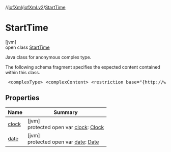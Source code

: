 //[iofXml](../../../index.md)/[iofXml.v2](../index.md)/[StartTime](index.md)

# StartTime

[jvm]\
open class [StartTime](index.md)

<p>Java class for anonymous complex type. <p>The following schema fragment specifies the expected content contained within this class. <pre> &lt;complexType&gt; &lt;complexContent&gt; &lt;restriction base="{http://www.w3.org/2001/XMLSchema}anyType"&gt; &lt;sequence&gt; &lt;element ref="{}Date" minOccurs="0"/&gt; &lt;element ref="{}Clock"/&gt; &lt;/sequence&gt; &lt;/restriction&gt; &lt;/complexContent&gt; &lt;/complexType&gt; </pre>

## Properties

| Name | Summary |
|---|---|
| [clock](clock.md) | [jvm]<br>protected open var [clock](clock.md): [Clock](../-clock/index.md) |
| [date](date.md) | [jvm]<br>protected open var [date](date.md): [Date](../-date/index.md) |
